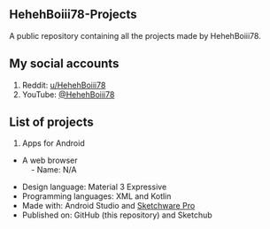 ## HehehBoiii78-Projects
A public repository containing all the projects made by HehehBoiii78.

## My social accounts
1. Reddit: [u/HehehBoiii78](https://www.reddit.com/u/HehehBoiii78)
2. YouTube: [@HehehBoiii78](https://youtube.com/@hehehboiii78)

## List of projects
1. Apps for Android
* A web browser\
&nbsp;&nbsp;&nbsp;&nbsp;- Name: N/A
- Design language: Material 3 Expressive
- Programming languages: XML and Kotlin
- Made with: Android Studio and [Sketchware Pro](https://github.com/Sketchware-Pro/Sketchware-Pro)
- Published on: GitHub (this repository) and Sketchub